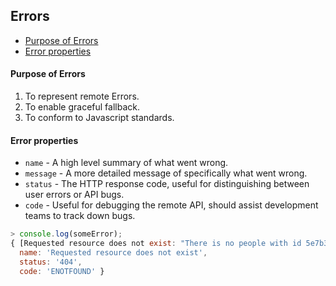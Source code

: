 
## Errors

- [Purpose of Errors](#purpose-of-errors)
- [Error properties](#error-properties)

#### Purpose of Errors

1. To represent remote Errors.
1. To enable graceful fallback.
1. To conform to Javascript standards.

#### Error properties

* `name` - A high level summary of what went wrong.
* `message` - A more detailed message of specifically what went wrong.
* `status` - The HTTP response code, useful for distinguishing between user errors or API bugs.
* `code` - Useful for debugging the remote API, should assist development teams to track down bugs.

```javascript
> console.log(someError);
{ [Requested resource does not exist: "There is no people with id 5e7b30d5-c8da-4936-9f81-4a6ea1153a5f"]
  name: 'Requested resource does not exist',
  status: '404',
  code: 'ENOTFOUND' }
```
